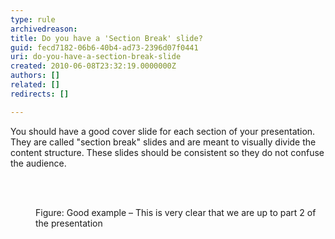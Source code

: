 ```yaml
---
type: rule
archivedreason: 
title: Do you have a 'Section Break' slide?
guid: fecd7182-06b6-40b4-ad73-2396d07f0441
uri: do-you-have-a-section-break-slide
created: 2010-06-08T23:32:19.0000000Z
authors: []
related: []
redirects: []

---
```



<p>You should have a good cover slide for each section of your presentation. They are called &quot;section break&quot; slides and are meant to visually divide the content structure. These slides should be
                    consistent so they do not confuse the audience.
                </p>
<br><excerpt class='endintro'></excerpt><br>

  <dl>
    <dt><img class="ms-rteCustom-ImageArea" src="/PublishingImages/CoverSlide.jpg" alt="" /> </dt>
    <dd class="ms-rteCustom-FigureGood">Figure&#58; Good example – This is very clear that we are up to part 2 of the presentation </dd>
</dl>



